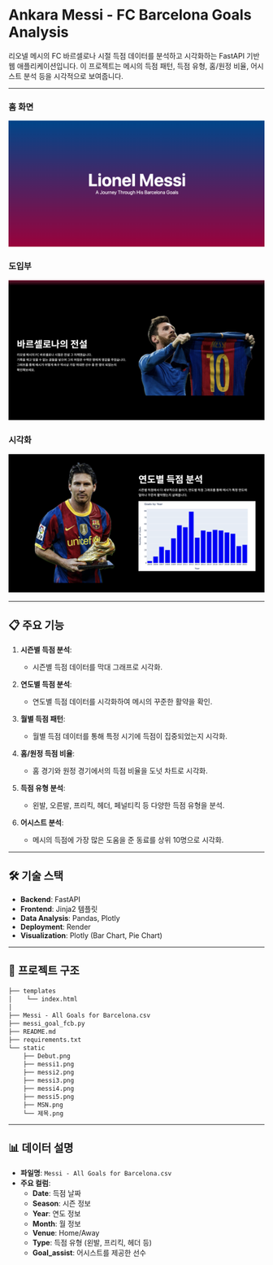 # Ankara Messi - FC Barcelona Goals Analysis

리오넬 메시의 FC 바르셀로나 시절 득점 데이터를 분석하고 시각화하는 FastAPI 기반 웹 애플리케이션입니다. 이 프로젝트는 메시의 득점 패턴, 득점 유형, 홈/원정 비율, 어시스트 분석 등을 시각적으로 보여줍니다.

---

### 홈 화면

![Home](images/header.png)

### 도입부

![Messi](images/legend.png)

### 시각화

![Visualization](images/visualization.png)

---

## 📋 주요 기능

1. **시즌별 득점 분석**:

   - 시즌별 득점 데이터를 막대 그래프로 시각화.

2. **연도별 득점 분석**:

   - 연도별 득점 데이터를 시각화하여 메시의 꾸준한 활약을 확인.

3. **월별 득점 패턴**:

   - 월별 득점 데이터를 통해 특정 시기에 득점이 집중되었는지 시각화.

4. **홈/원정 득점 비율**:

   - 홈 경기와 원정 경기에서의 득점 비율을 도넛 차트로 시각화.

5. **득점 유형 분석**:

   - 왼발, 오른발, 프리킥, 헤더, 페널티킥 등 다양한 득점 유형을 분석.

6. **어시스트 분석**:
   - 메시의 득점에 가장 많은 도움을 준 동료를 상위 10명으로 시각화.

---

## 🛠️ 기술 스택

- **Backend**: FastAPI
- **Frontend**: Jinja2 템플릿
- **Data Analysis**: Pandas, Plotly
- **Deployment**: Render
- **Visualization**: Plotly (Bar Chart, Pie Chart)

---

## 📂 프로젝트 구조

```
├── templates
│    └── index.html
│
├── Messi - All Goals for Barcelona.csv
├── messi_goal_fcb.py
├── README.md
├── requirements.txt
└── static
    ├── Debut.png
    ├── messi1.png
    ├── messi2.png
    ├── messi3.png
    ├── messi4.png
    ├── messi5.png
    ├── MSN.png
    └── 제목.png

```

---

## 📊 데이터 설명

- **파일명**: `Messi - All Goals for Barcelona.csv`
- **주요 컬럼**:
  - **Date**: 득점 날짜
  - **Season**: 시즌 정보
  - **Year**: 연도 정보
  - **Month**: 월 정보
  - **Venue**: Home/Away
  - **Type**: 득점 유형 (왼발, 프리킥, 헤더 등)
  - **Goal_assist**: 어시스트를 제공한 선수
